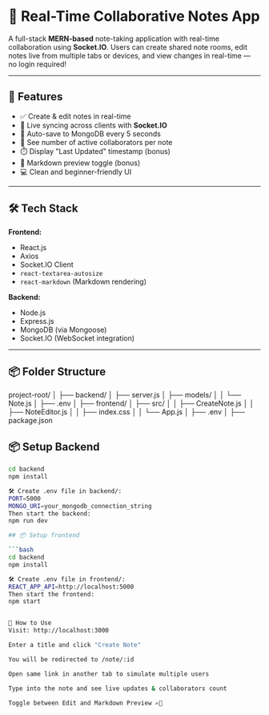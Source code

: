 # 📝 Real-Time Collaborative Notes App

A full-stack **MERN-based** note-taking application with real-time collaboration using **Socket.IO**. Users can create shared note rooms, edit notes live from multiple tabs or devices, and view changes in real-time — no login required!

---

## 🚀 Features

- ✅ Create & edit notes in real-time
- 🔁 Live syncing across clients with **Socket.IO**
- 💾 Auto-save to MongoDB every 5 seconds
- 👥 See number of active collaborators per note
- ⏱️ Display "Last Updated" timestamp (bonus)
- 🧾 Markdown preview toggle (bonus)
- 💻 Clean and beginner-friendly UI

---

## 🛠️ Tech Stack

**Frontend:**
- React.js  
- Axios  
- Socket.IO Client  
- `react-textarea-autosize`  
- `react-markdown` (Markdown rendering)

**Backend:**
- Node.js  
- Express.js  
- MongoDB (via Mongoose)  
- Socket.IO (WebSocket integration)  

---


## 📦 Folder Structure

project-root/
│
├── backend/
│ ├── server.js
│ ├── models/
│ │ └── Note.js
│ ├── .env
│
├── frontend/
│ ├── src/
│ │ ├── CreateNote.js
│ │ ├── NoteEditor.js
│ │ ├── index.css
│ │ └── App.js
│ ├── .env
│ ├── package.json

## 📦 Setup Backend

```bash
cd backend
npm install

🛠️ Create .env file in backend/:
PORT=5000
MONGO_URI=your_mongodb_connection_string
Then start the backend:
npm run dev

## 📦 Setup frontend

```bash
cd backend
npm install

🛠️ Create .env file in frontend/:
REACT_APP_API=http://localhost:5000
Then start the frontend:
npm start


🧪 How to Use
Visit: http://localhost:3000

Enter a title and click "Create Note"

You will be redirected to /note/:id

Open same link in another tab to simulate multiple users

Type into the note and see live updates & collaborators count

Toggle between Edit and Markdown Preview ✍️👀
